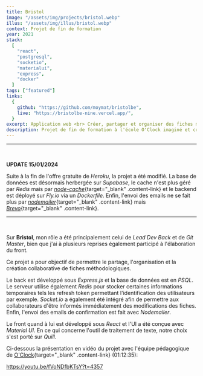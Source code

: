 ```yaml
---
title: Bristol
image: "/assets/img/projects/bristol.webp"
illus: "/assets/img/illus/bristol.webp"
context: Projet de fin de formation
year: 2021
stack:
  [
    "react",
    "postgresql",
    "socketio",
    "materialui",
    "express",
    "docker"
  ]
tags: ["featured"]
links:
  {
    github: "https://github.com/moymat/bristolbe",
    live: "https://bristolbe-nine.vercel.app/",
  }
excerpt: Application web <br> Créer, partager et organiser des fiches méthodologiques collaboratives
description: Projet de fin de formation à l'école O'Clock imaginé et créé de A à Z sur une période d'un mois en collaboration avec deux autres développeurs.
---
```


---

<br/>

**UPDATE 15/01/2024**

Suite à la fin de l'offre gratuite de _Heroku_, la projet a été modifié. La base de données est désormais herbergée sur _Supabase_, le cache n'est plus géré par _Redis_ mais par [_node-cache_](https://www.npmjs.com/package/node-cache){target="\_blank" .content-link} et le backend est déployé sur _Fly.io_ via un _Dockerfile_. Enfin, l'envoi des emails ne se fait plus par [_nodemailer_](https://nodemailer.com/){target="\_blank" .content-link} mais [_Brevo_](https://www.brevo.com/fr/){target="\_blank" .content-link}.

---

</br>

Sur **Bristol**, mon rôle a été principalement celui de _Lead Dev Back_ et de _Git Master_, bien que j'ai à plusieurs reprises également participé à l'élaboration du front.

Ce projet a pour objectif de permettre le partage, l'organisation et la création collaborative de fiches méthodologiques.

Le back est développé sous _Express.js_ et la base de données est en _PSQL_. Le serveur utilise également _Redis_ pour stocker certaines informations temporaires tels les refresh token permettant l'identification des utilisateurs par exemple. _Socket.io_ a également été intégré afin de permettre aux collaborateurs d'être informés immédiatement des modifications des fiches. Enfin, l'envoi des emails de confirmation est fait avec _Nodemailer_.

Le front quand à lui est développé sous _React_ et l'UI a été conçue avec _Material UI_. En ce qui concerne l'outil de traitement de texte, notre choix s'est porté sur _Quill_.

Ci-dessous la présentation en vidéo du projet avec l'équipe pédagogique de [O'Clock](https://oclock.io/){target="\_blank" .content-link} (01:12:35):

https://youtu.be/fVoNDfbKTsY?t=4357
